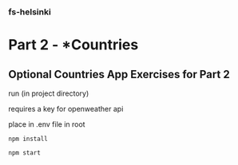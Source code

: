 ### fs-helsinki

# Part 2 - \*Countries

## Optional Countries App Exercises for Part 2

run (in project directory)

requires a key for openweather api

place in .env file in root  

    npm install

    npm start
